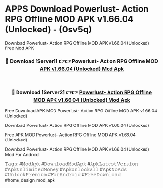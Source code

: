 # APPS Download Powerlust- Action RPG Offline MOD APK v1.66.04 (Unlocked) - (0sv5q)
Download Powerlust- Action RPG Offline MOD APK v1.66.04 (Unlocked) Free Mod APK

<div align="center">
<h3>🔴 Download [Server1] 👉👉 <a href="https://apk-comot.site?title=Powerlust-_Action_RPG_Offline_MOD_APK_v1.66.04_(Unlocked)">Powerlust- Action RPG Offline MOD APK v1.66.04 (Unlocked) Mod Apk</a></h3><br>

<h3>🔴 Download [Server2] 👉👉 <a href="https://apk-comot.site?title=Powerlust-_Action_RPG_Offline_MOD_APK_v1.66.04_(Unlocked)">Powerlust- Action RPG Offline MOD APK v1.66.04 (Unlocked) Mod Apk</a></h3>
</div>


Free Download APK MOD Powerlust- Action RPG Offline MOD APK v1.66.04 (Unlocked)

Download Powerlust- Action RPG Offline MOD APK v1.66.04 (Unlocked) 

Free APK MOD Powerlust- Action RPG Offline MOD APK v1.66.04 (Unlocked) 

Download Powerlust- Action RPG Offline MOD APK v1.66.04 (Unlocked) Mod For Android

𝚃𝚊𝚐𝚜: #𝙼𝚘𝚍𝙰𝚙𝚔 #𝙳𝚘𝚠𝚗𝚕𝚘𝚊𝚍𝙼𝚘𝚍𝙰𝚙𝚔 #𝙰𝚙𝚔𝙻𝚊𝚝𝚎𝚜𝚝𝚅𝚎𝚛𝚜𝚒𝚘𝚗 #𝙰𝚙𝚔𝚄𝚗𝚕𝚒𝚖𝚒𝚝𝚎𝚍𝙼𝚘𝚗𝚎𝚢 #𝙰𝚙𝚔𝚄𝚗𝚕𝚘𝚌𝚔𝙰𝚕𝚕 #𝙰𝚙𝚔𝙽𝚘𝙰𝚍𝚜 #𝚄𝚗𝚕𝚘𝚌𝚔𝙿𝚛𝚎𝚖𝚒𝚞𝚖 #𝙵𝚘𝚛𝙰𝚗𝚍𝚛𝚘𝚒𝚍 #𝙵𝚛𝚎𝚎𝙳𝚘𝚠𝚗𝚕𝚘𝚊𝚍 #home_design_mod_apk
